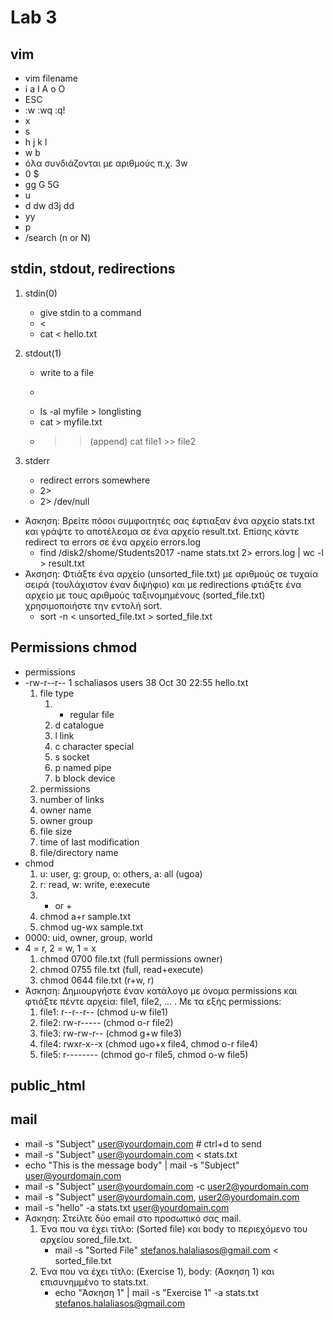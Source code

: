 # Lab 3

## vim
* vim filename
* i a I A o O
* ESC
* :w :wq :q! 
* x
* s
* h j k l
* w b
* όλα συνδιάζονται με αριθμούς π.χ. 3w
* 0 $
* gg G 5G
* u
* d dw d3j dd
* yy
* p
* /search (n or N)


## stdin, stdout, redirections

1. stdin(0)
	* give stdin to a command
	* <
	* cat < hello.txt

2. stdout(1)
	* write to a file
	* >
	* ls -al myfile > longlisting
	* cat > myfile.txt
	* >> (append)
	cat file1 >> file2

3. stderr
	* redirect errors somewhere
	* 2>
	* 2> /dev/null
	
* Άσκηση: Βρείτε πόσοι συμφοιτητές σας έφτιαξαν ένα αρχείο stats.txt και γράψτε το αποτέλεσμα σε ένα αρχείο result.txt. Επίσης κάντε redirect τα errors σε ένα αρχείο errors.log
	* find /disk2/shome/Students2017 -name stats.txt 2> errors.log | wc -l > result.txt
* Άκσηση: Φτιάξτε ένα αρχείο (unsorted_file.txt) με αριθμούς σε τυχαία σειρά (τουλάχιστον έναν διψήφιο) και με redirections φτιάξτε ένα αρχείο με τους αριθμούς ταξινομημένους (sorted_file.txt) χρησιμοποιήστε την εντολή sort.
	* sort -n < unsorted_file.txt > sorted_file.txt

	
## Permissions chmod
* permissions
* -rw-r--r--  1 schaliasos users     38 Oct 30 22:55 hello.txt
	1. file type
		1. - regular file
		2. d catalogue
		3. l link
		4. c character special
		5. s socket
		6. p named pipe
		7. b block device
	2. permissions
	3. number of links
	4. owner name
	5. owner group
	6. file size
	7. time of last modification
	8. file/directory name
* chmod
	1. u: user, g: group, o: others, a: all (ugoa)
	2. r: read, w: write, e:execute
	3. - or +
	4. chmod a+r sample.txt
	5. chmod ug-wx sample.txt
* 0000: uid, owner, group, world
* 4 = r, 2 = w, 1 = x
	1. chmod 0700 file.txt (full permissions owner)
	2. chmod 0755 file.txt (full, read+execute)
	3. chmod 0644 file.txt (r+w, r)
* Άσκηση: Δημιουργήστε έναν κατάλογο με όνομα permissions και φτιάξτε πέντε αρχεία: file1, file2, ... . Με τα εξής permissions:
	1. file1: r--r--r-- (chmod u-w file1)
	2. file2: rw-r----- (chmod o-r file2)
	3. file3: rw-rw-r-- (chmod g+w file3)
	4. file4: rwxr-x--x (chmod ugo+x file4, chmod o-r file4)
	5. file5: r-------- (chmod go-r file5, chmod o-w file5)

## public_html


## mail
* mail -s "Subject" user@yourdomain.com # ctrl+d to send
* mail -s "Subject" user@yourdomain.com < stats.txt
* echo "This is the message body" | mail -s "Subject" user@yourdomain.com
* mail -s "Subject" user@yourdomain.com -c user2@yourdomain.com
* mail -s "Subject" user@yourdomain.com, user2@yourdomain.com
* mail -s "hello" -a stats.txt user@yourdomain.com
* Άσκηση: Στείλτε δύο email στο προσωπικό σας mail. 
	1. Ένα που να έχει τίτλο: (Sorted file) και body το περιεχόμενο του αρχείου sored_file.txt.
		* mail -s "Sorted File" stefanos.halaliasos@gmail.com < sorted_file.txt
	2. Ένα που να έχει τίτλο: (Exercise 1), body: (Άσκηση 1) και επισυνημμένο το stats.txt.
		* echo "Άσκηση 1" | mail -s "Exercise 1" -a stats.txt stefanos.halaliasos@gmail.com